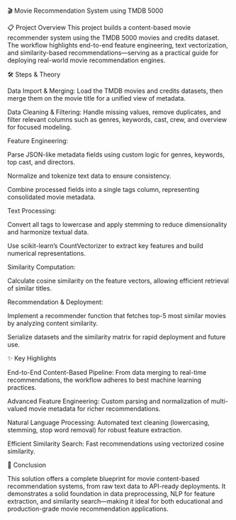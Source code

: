 🎬 Movie Recommendation System using TMDB 5000 

📋 Project Overview
This project builds a content-based movie recommender system using the TMDB 5000 movies and credits dataset. The workflow highlights end-to-end feature engineering, text vectorization, and similarity-based recommendations—serving as a practical guide for deploying real-world movie recommendation engines.

🛠️ Steps & Theory

Data Import & Merging: Load the TMDB movies and credits datasets, then merge them on the movie title for a unified view of metadata.

Data Cleaning & Filtering: Handle missing values, remove duplicates, and filter relevant columns such as genres, keywords, cast, crew, and overview for focused modeling.

Feature Engineering:

Parse JSON-like metadata fields using custom logic for genres, keywords, top cast, and directors.

Normalize and tokenize text data to ensure consistency.

Combine processed fields into a single tags column, representing consolidated movie metadata.

Text Processing:

Convert all tags to lowercase and apply stemming to reduce dimensionality and harmonize textual data.

Use scikit-learn’s CountVectorizer to extract key features and build numerical representations.

Similarity Computation:

Calculate cosine similarity on the feature vectors, allowing efficient retrieval of similar titles.

Recommendation & Deployment:

Implement a recommender function that fetches top-5 most similar movies by analyzing content similarity.

Serialize datasets and the similarity matrix for rapid deployment and future use.

✨ Key Highlights

End-to-End Content-Based Pipeline: From data merging to real-time recommendations, the workflow adheres to best machine learning practices.

Advanced Feature Engineering: Custom parsing and normalization of multi-valued movie metadata for richer recommendations.

Natural Language Processing: Automated text cleaning (lowercasing, stemming, stop word removal) for robust feature extraction.

Efficient Similarity Search: Fast recommendations using vectorized cosine similarity.

🏁 Conclusion

This solution offers a complete blueprint for movie content-based recommendation systems, from raw text data to API-ready deployments. It demonstrates a solid foundation in data preprocessing, NLP for feature extraction, and similarity search—making it ideal for both educational and production-grade movie recommendation applications.
